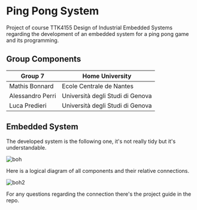 # Ping Pong System
Project of course TTK4155 Design of Industrial Embedded Systems regarding the development of an embedded system for a ping pong game and its programming.

## Group Components
| Group 7 | Home University |
| ------------- | ------------- |
| Mathis Bonnard | Ecole Centrale de Nantes  |
| Alessandro Perri  | Università degli Studi di Genova |
| Luca Predieri  | Università degli Studi di Genova |

## Embedded System
The developed system is the following one, it's not really tidy but it's understandable.

![boh](https://s3.us-west-2.amazonaws.com/secure.notion-static.com/4b0c9956-02af-47f0-9a27-5e428e36262b/IMG_2636.jpeg?X-Amz-Algorithm=AWS4-HMAC-SHA256&X-Amz-Content-Sha256=UNSIGNED-PAYLOAD&X-Amz-Credential=AKIAT73L2G45EIPT3X45%2F20221130%2Fus-west-2%2Fs3%2Faws4_request&X-Amz-Date=20221130T100548Z&X-Amz-Expires=86400&X-Amz-Signature=80adea1d60fba36a5ba3c201e3eeeef58b1d70d30b62cc929f273caf188dca57&X-Amz-SignedHeaders=host&response-content-disposition=filename%3D%22IMG_2636.jpeg%22&x-id=GetObject)

Here is a logical diagram of all components and their relative connections.

![boh2](https://s3.us-west-2.amazonaws.com/secure.notion-static.com/d8db7d9f-2f4d-49c3-9f5e-396bc699a56e/Untitled.png?X-Amz-Algorithm=AWS4-HMAC-SHA256&X-Amz-Content-Sha256=UNSIGNED-PAYLOAD&X-Amz-Credential=AKIAT73L2G45EIPT3X45%2F20221130%2Fus-west-2%2Fs3%2Faws4_request&X-Amz-Date=20221130T100943Z&X-Amz-Expires=86400&X-Amz-Signature=03e70e681a82b34ef882c86ce3422d06f08f31f5eb199070b67aa8ce38f80c24&X-Amz-SignedHeaders=host&response-content-disposition=filename%3D%22Untitled.png%22&x-id=GetObject)

For any questions regarding the connection there's the project guide in the repo.

